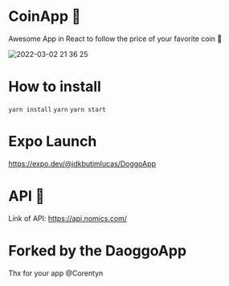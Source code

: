 # CoinApp 🐶

Awesome App in React to follow the price of your favorite coin 🚀

![2022-03-02 21 36 25](https://drive.google.com/drive/u/0/folders/1ZmeRe1aYNpllu6WBAovtH6fSFYG4IXtW)

# How to install

`yarn install`
`yarn`
`yarn start`

# Expo Launch

https://expo.dev/@idkbutimlucas/DoggoApp

# API 🤯

Link of API: https://api.nomics.com/

# Forked by the DaoggoApp

Thx for your app @Corentyn
